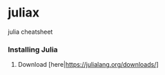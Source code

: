 # juliax
julia cheatsheet


### Installing Julia
1) Download [here|https://julialang.org/downloads/]
